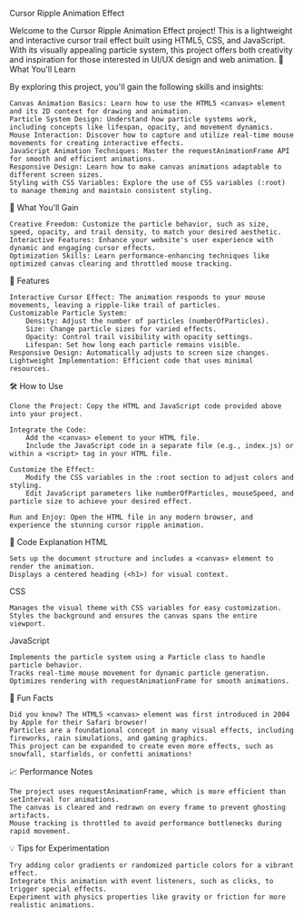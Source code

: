 Cursor Ripple Animation Effect

Welcome to the Cursor Ripple Animation Effect project! This is a lightweight and interactive cursor trail effect built using HTML5, CSS, and JavaScript. With its visually appealing particle system, this project offers both creativity and inspiration for those interested in UI/UX design and web animation.
🌟 What You'll Learn

By exploring this project, you'll gain the following skills and insights:

    Canvas Animation Basics: Learn how to use the HTML5 <canvas> element and its 2D context for drawing and animation.
    Particle System Design: Understand how particle systems work, including concepts like lifespan, opacity, and movement dynamics.
    Mouse Interaction: Discover how to capture and utilize real-time mouse movements for creating interactive effects.
    JavaScript Animation Techniques: Master the requestAnimationFrame API for smooth and efficient animations.
    Responsive Design: Learn how to make canvas animations adaptable to different screen sizes.
    Styling with CSS Variables: Explore the use of CSS variables (:root) to manage theming and maintain consistent styling.

🧠 What You'll Gain

    Creative Freedom: Customize the particle behavior, such as size, speed, opacity, and trail density, to match your desired aesthetic.
    Interactive Features: Enhance your website's user experience with dynamic and engaging cursor effects.
    Optimization Skills: Learn performance-enhancing techniques like optimized canvas clearing and throttled mouse tracking.

🚀 Features

    Interactive Cursor Effect: The animation responds to your mouse movements, leaving a ripple-like trail of particles.
    Customizable Particle System:
        Density: Adjust the number of particles (numberOfParticles).
        Size: Change particle sizes for varied effects.
        Opacity: Control trail visibility with opacity settings.
        Lifespan: Set how long each particle remains visible.
    Responsive Design: Automatically adjusts to screen size changes.
    Lightweight Implementation: Efficient code that uses minimal resources.

🛠️ How to Use

    Clone the Project: Copy the HTML and JavaScript code provided above into your project.

    Integrate the Code:
        Add the <canvas> element to your HTML file.
        Include the JavaScript code in a separate file (e.g., index.js) or within a <script> tag in your HTML file.

    Customize the Effect:
        Modify the CSS variables in the :root section to adjust colors and styling.
        Edit JavaScript parameters like numberOfParticles, mouseSpeed, and particle size to achieve your desired effect.

    Run and Enjoy: Open the HTML file in any modern browser, and experience the stunning cursor ripple animation.

📝 Code Explanation
HTML

    Sets up the document structure and includes a <canvas> element to render the animation.
    Displays a centered heading (<h1>) for visual context.

CSS

    Manages the visual theme with CSS variables for easy customization.
    Styles the background and ensures the canvas spans the entire viewport.

JavaScript

    Implements the particle system using a Particle class to handle particle behavior.
    Tracks real-time mouse movement for dynamic particle generation.
    Optimizes rendering with requestAnimationFrame for smooth animations.

🎉 Fun Facts

    Did you know? The HTML5 <canvas> element was first introduced in 2004 by Apple for their Safari browser!
    Particles are a foundational concept in many visual effects, including fireworks, rain simulations, and gaming graphics.
    This project can be expanded to create even more effects, such as snowfall, starfields, or confetti animations!

📈 Performance Notes

    The project uses requestAnimationFrame, which is more efficient than setInterval for animations.
    The canvas is cleared and redrawn on every frame to prevent ghosting artifacts.
    Mouse tracking is throttled to avoid performance bottlenecks during rapid movement.

💡 Tips for Experimentation

    Try adding color gradients or randomized particle colors for a vibrant effect.
    Integrate this animation with event listeners, such as clicks, to trigger special effects.
    Experiment with physics properties like gravity or friction for more realistic animations.
